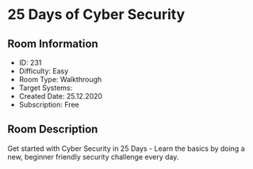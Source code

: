 ﻿# 25 Days of Cyber Security

## Room Information
- ID: 231
- Difficulty: Easy
- Room Type: Walkthrough
- Target Systems: 
- Created Date: 25.12.2020
- Subscription: Free

## Room Description
Get started with Cyber Security in 25 Days - Learn the basics by doing a new, beginner friendly security challenge every day.
